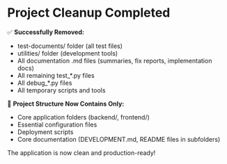 # Project Cleanup Completed

✅ **Successfully Removed:**
- test-documents/ folder (all test files)
- utilities/ folder (development tools)
- All documentation .md files (summaries, fix reports, implementation docs)
- All remaining test_*.py files
- All debug_*.py files
- All temporary scripts and tools

🎯 **Project Structure Now Contains Only:**
- Core application folders (backend/, frontend/)
- Essential configuration files
- Deployment scripts
- Core documentation (DEVELOPMENT.md, README files in subfolders)

The application is now clean and production-ready!
